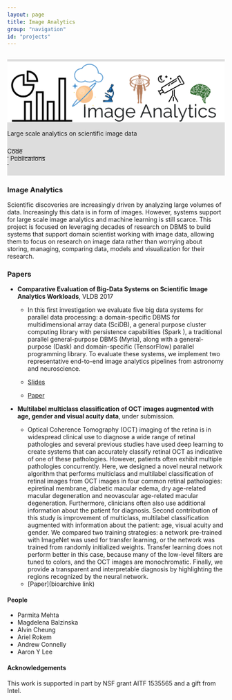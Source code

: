 ```yaml
---
layout: page
title: Image Analytics
group: "navigation"
id: "projects"
---
```


<link href="https://maxcdn.bootstrapcdn.com/bootstrap/3.3.6/css/bootstrap.min.css" rel="stylesheet">

<div class="jumbotron" style="background-image: none; background-color: #ddd; background-size: cover; height: auto; padding: 5px 0 10px 0; margin-top: 2em">
  <img src="imageAnal.png" alt="Logo" style="width: 40rem" />
  <p>Large scale analytics on scientific image data</p>
  <p>
    <a class="btn btn-primary btn-lg label-primary" href="https://github.com/uwdb/image_analytics" role="button" style="width: 180px;"><span style="position: relative; top:10px">Code</span><br/><small>&nbsp;</small></a>
    <a class="btn btn-primary btn-lg label-primary" href="https://db.cs.washington.edu/projects/imageAnalytics#pub" role="button" style="width: 180px;"><span style="position: relative; top:10px">Publications</span><br/><small>&nbsp;</small></a>
  </p>
</div>

### Image Analytics
Scientific discoveries are increasingly driven by analyzing large volumes of data. Increasingly
this data is in form of images. However, systems support for large scale image analytics
and machine learning is still scarce.  This project is focused on leveraging decades of research on DBMS to
build systems that support domain scientist working with image data, allowing them to focus on research on
image data rather than worrying about storing, managing, comparing data, models and visualization for their
research.

### <a name='pub'></a>Papers
* **Comparative Evaluation of Big-Data Systems on Scientific Image Analytics Workloads**, VLDB 2017

    - In this first investigation we evaluate five big data systems
for parallel data processing: a domain-specific DBMS
for multidimensional array data (SciDB), a general purpose
cluster computing library with persistence capabilities
(Spark ), a traditional parallel general-purpose
DBMS (Myria), along with a general-purpose
(Dask) and domain-specific (TensorFlow) parallel programming
library. To evaluate these systems, we implement two representative
end-to-end image analytics pipelines from astronomy
and neuroscience.

     - [Slides](href="Image_anal_VLDB-2017.pdf")
     - [Paper](href="p1290-mehta.pdf")

* **Multilabel multiclass classification of OCT images
augmented with age, gender and visual acuity data**, under submission.
    - Optical Coherence Tomography (OCT) imaging of the retina is in widespread clinical
use to diagnose a wide range of retinal pathologies and several previous studies have used
deep learning to create systems that can accurately classify retinal OCT as indicative of
one of these pathologies. However, patients often exhibit multiple pathologies concurrently.
Here, we designed a novel neural network algorithm that performs multiclass and multilabel
classification of retinal images from OCT images in four common retinal pathologies:
epiretinal membrane, diabetic macular edema, dry age-related macular degeneration and
neovascular age-related macular degeneration. Furthermore, clinicians often also use additional
information about the patient for diagnosis. Second contribution of this study
is improvement of multiclass, multilabel classification augmented with information about
the patient: age, visual acuity and gender. We compared two training strategies: a network
pre-trained with ImageNet was used for transfer learning, or the network was trained
from randomly initialized weights. Transfer learning does not perform better in this case,
because many of the low-level filters are tuned to colors, and the OCT images are monochromatic.
Finally, we provide a transparent and interpretable diagnosis by highlighting
the regions recognized by the neural network.
    - [Paper](bioarchive link)

#### People
* Parmita Mehta
* Magdelena Balzinska
* Alvin Cheung
* Ariel Rokem
* Andrew Connelly
* Aaron Y Lee


#### Acknowledgements
This work is supported in part by NSF grant AITF 1535565 and a gift from Intel.



&nbsp;
